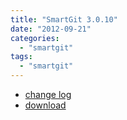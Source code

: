 ```yaml
---
title: "SmartGit 3.0.10"
date: "2012-09-21"
categories: 
  - "smartgit"
tags: 
  - "smartgit"
---
```


- [change log](http://www.syntevo.com/smartgit/changelog.txt)
- [download](http://www.syntevo.com/smartgit/download.html)
